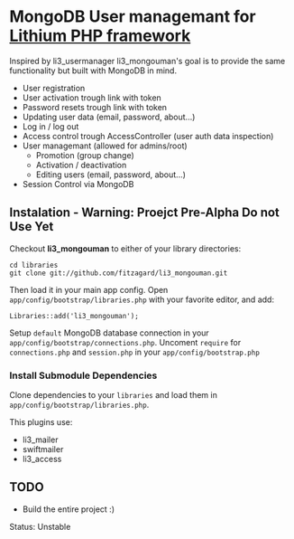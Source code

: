 # MongoDB User managemant for [Lithium PHP framework](http://lithify.me/)

Inspired by li3_usermanager li3_mongouman's goal is to provide the same functionality but built with MongoDB in mind.

* User registration
* User activation trough link with token
* Password resets trough link with token
* Updating user data (email, password, about...)
* Log in / log out
* Access control trough AccessController (user auth data inspection)
* User managemant (allowed for admins/root)
  * Promotion (group change)
  * Activation / deactivation
  * Editing users (email, password, about...)
* Session Control via MongoDB

## Instalation - Warning: Proejct Pre-Alpha Do not Use Yet

Checkout **li3_mongouman** to either of your library directories:

	cd libraries
	git clone git://github.com/fitzagard/li3_mongouman.git

Then load it in your main app config. Open `app/config/bootstrap/libraries.php` with your favorite
editor, and add:

	Libraries::add('li3_mongouman');

Setup `default` MongoDB database connection in your `app/config/bootstrap/connections.php`.
Uncoment `require` for `connections.php` and `session.php` in your `app/config/bootstrap.php`

### Install Submodule Dependencies

Clone dependencies to your `libraries` and load them in `app/config/bootstrap/libraries.php`.

This plugins use:

* li3_mailer
* swiftmailer
* li3_access

## TODO

* Build the entire project :)

Status: Unstable